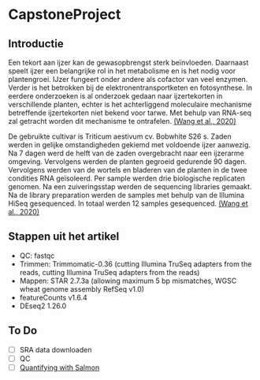 # CapstoneProject

## Introductie

Een tekort aan ijzer kan de gewasopbrengst sterk beïnvloeden. Daarnaast speelt ijzer een belangrijke rol in het metabolisme en is het nodig voor plantengroei. IJzer fungeert onder andere als cofactor van veel enzymen. Verder is het betrokken bij de elektronentransportketen en fotosynthese. In eerdere onderzoeken is al onderzoek gedaan naar ijzertekorten in verschillende planten, echter is het achterliggend moleculaire mechanisme betreffende ijzertekorten niet bekend voor tarwe. Met behulp van RNA-seq zal getracht worden dit mechanisme te ontrafelen. [(Wang et al., 2020)](https://www.ncbi.nlm.nih.gov/pmc/articles/PMC7550799/)

De gebruikte cultivar is Triticum aestivum cv. Bobwhite S26 s. Zaden werden in gelijke omstandigheden gekiemd met voldoende ijzer aanwezig. Na 7 dagen werd de helft van de zaden overgebracht naar een ijzerarme omgeving. Vervolgens werden de planten gegroeid gedurende 90 dagen. Vervolgens werden van de wortels en bladeren van de planten in de twee condities RNA geïsoleerd. Per sample werden drie biologische replicaten genomen. Na een zuiveringsstap werden de sequencing libraries gemaakt. Na de library preparation werden de samples met behulp van de Illumina HiSeq gesequenced. In totaal werden 12 samples gesequenced. [(Wang et al., 2020)](https://www.ncbi.nlm.nih.gov/pmc/articles/PMC7550799/)

 ## Stappen uit het artikel
 
- QC: fastqc
- Trimmen: Trimmomatic-0.36 (cutting Illumina TruSeq adapters from the reads, cutting Illumina TruSeq adapters from the reads)
- Mappen: STAR 2.7.3a (allowing maximum 5 bp mismatches, WGSC wheat genome assembly RefSeq v1.0)
- featureCounts v1.6.4
- DEseq2 1.26.0

## To Do
 - [ ] SRA data downloaden
 - [ ] QC
 - [ ] [Quantifying with Salmon](http://master.bioconductor.org/packages/release/workflows/vignettes/rnaseqGene/inst/doc/rnaseqGene.html#quantifying-with-salmon)
